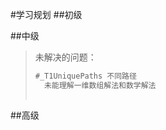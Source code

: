 #学习规划
##初级


##中级
> 未解决的问题：
>
> ```MARKDOWN
> #_T1UniquePaths 不同路径
> 	未能理解一维数组解法和数学解法
> 	
> ```
>
> 


##高级
